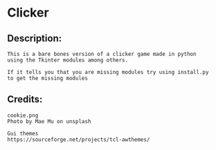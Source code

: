 # Clicker
## Description:

    This is a bare bones version of a clicker game made in python
    using the Tkinter modules among others.

    If it tells you that you are missing modules try using install.py 
    to get the missing modules

## Credits:
	
	cookie.png 
	Photo by Mae Mu on unsplash
  	
  	Gui themes
  	https://sourceforge.net/projects/tcl-awthemes/
